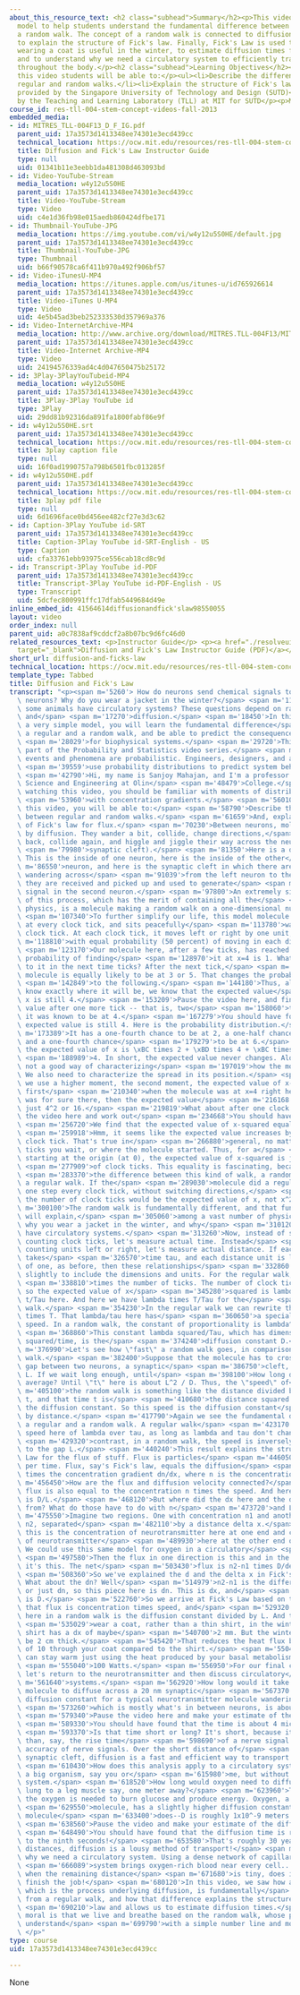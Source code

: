```yaml
---
about_this_resource_text: <h2 class="subhead">Summary</h2><p>This video uses a simple
  model to help students understand the fundamental difference between a regular and
  a random walk. The concept of a random walk is connected to diffusion and is used
  to explain the structure of Fick's law. Finally, Fick's Law is used to explain why
  wearing a coat is useful in the winter, to estimate diffusion times for biomolecules,
  and to understand why we need a circulatory system to efficiently transport oxygen
  throughout the body.</p><h2 class="subhead">Learning Objectives</h2><p>After watching
  this video students will be able to:</p><ul><li>Describe the difference between
  regular and random walks.</li><li>Explain the structure of Fick's law.</li></ul><p>Funding
  provided by the Singapore University of Technology and Design (SUTD)</p><p>Developed
  by the Teaching and Learning Laboratory (TLL) at MIT for SUTD</p><p>MIT &copy; 2012</p>
course_id: res-tll-004-stem-concept-videos-fall-2013
embedded_media:
- id: MITRES_TLL-004F13_D_F_IG.pdf
  parent_uid: 17a3573d1413348ee74301e3ecd439cc
  technical_location: https://ocw.mit.edu/resources/res-tll-004-stem-concept-videos-fall-2013/videos/probability-and-statistics/diffusion-and-ficks-law/MITRES_TLL-004F13_D_F_IG.pdf
  title: Diffusion and Fick's Law Instructor Guide
  type: null
  uid: 01341b11e3eebb1da481308d463093bd
- id: Video-YouTube-Stream
  media_location: w4y12u5S0HE
  parent_uid: 17a3573d1413348ee74301e3ecd439cc
  title: Video-YouTube-Stream
  type: Video
  uid: c4e1d36fb98e015aedb860424dfbe171
- id: Thumbnail-YouTube-JPG
  media_location: https://img.youtube.com/vi/w4y12u5S0HE/default.jpg
  parent_uid: 17a3573d1413348ee74301e3ecd439cc
  title: Thumbnail-YouTube-JPG
  type: Thumbnail
  uid: b66f90578ca6f411b970a492f906bf57
- id: Video-iTunesU-MP4
  media_location: https://itunes.apple.com/us/itunes-u/id765926614
  parent_uid: 17a3573d1413348ee74301e3ecd439cc
  title: Video-iTunes U-MP4
  type: Video
  uid: 4e5b45ad3beb252333530d357969a376
- id: Video-InternetArchive-MP4
  media_location: http://www.archive.org/download/MITRES.TLL-004F13/MITRES_TLL-004F13_diffusion_300k.mp4
  parent_uid: 17a3573d1413348ee74301e3ecd439cc
  title: Video-Internet Archive-MP4
  type: Video
  uid: 24194576339ad4c4d047650475b25172
- id: 3Play-3PlayYouTubeid-MP4
  media_location: w4y12u5S0HE
  parent_uid: 17a3573d1413348ee74301e3ecd439cc
  title: 3Play-3Play YouTube id
  type: 3Play
  uid: 29dd81b92316da891fa1800fabf86e9f
- id: w4y12u5S0HE.srt
  parent_uid: 17a3573d1413348ee74301e3ecd439cc
  technical_location: https://ocw.mit.edu/resources/res-tll-004-stem-concept-videos-fall-2013/videos/probability-and-statistics/diffusion-and-ficks-law/w4y12u5S0HE.srt
  title: 3play caption file
  type: null
  uid: 16f0ad1990757a798b6501fbc013285f
- id: w4y12u5S0HE.pdf
  parent_uid: 17a3573d1413348ee74301e3ecd439cc
  technical_location: https://ocw.mit.edu/resources/res-tll-004-stem-concept-videos-fall-2013/videos/probability-and-statistics/diffusion-and-ficks-law/w4y12u5S0HE.pdf
  title: 3play pdf file
  type: null
  uid: 6d1696face0bd456ee482cf27e3d3c62
- id: Caption-3Play YouTube id-SRT
  parent_uid: 17a3573d1413348ee74301e3ecd439cc
  title: Caption-3Play YouTube id-SRT-English - US
  type: Caption
  uid: cfa33761ebb93975ce556cab18cd8c9d
- id: Transcript-3Play YouTube id-PDF
  parent_uid: 17a3573d1413348ee74301e3ecd439cc
  title: Transcript-3Play YouTube id-PDF-English - US
  type: Transcript
  uid: 5dcfec800991ffc17dfab5449684d49e
inline_embed_id: 41564614diffusionandfick'slaw98550055
layout: video
order_index: null
parent_uid: a0c7838af9cddcf2a8b07bc9d6fc46d0
related_resources_text: <p>Instructor Guide</p> <p><a href="./resolveuid/01341b11e3eebb1da481308d463093bd"
  target="_blank">Diffusion and Fick's Law Instructor Guide (PDF)</a></p>
short_url: diffusion-and-ficks-law
technical_location: https://ocw.mit.edu/resources/res-tll-004-stem-concept-videos-fall-2013/videos/probability-and-statistics/diffusion-and-ficks-law
template_type: Tabbed
title: Diffusion and Fick's Law
transcript: "<p><span m='5260'> How do neurons send chemical signals to neighboring\
  \ neurons? Why do you wear a jacket in the winter?</span> <span m='11580'>Why do\
  \ some animals have circulatory systems? These questions depend on random walks\
  \ and</span> <span m='17270'>diffusion.</span> <span m='18450'>In this video, using\
  \ a very simple model, you will learn the fundamental difference</span> <span m='22880'>between\
  \ a regular and a random walk, and be able to predict the consequences of that difference</span>\
  \ <span m='28029'>for biophysical systems.</span> <span m='29720'>This video is\
  \ part of the Probability and Statistics video series.</span> <span m='34120'>Many\
  \ events and phenomena are probabilistic. Engineers, designers, and architects often</span>\
  \ <span m='39559'>use probability distributions to predict system behavior.</span>\
  \ <span m='42790'>Hi, my name is Sanjoy Mahajan, and I'm a professor of Applied\
  \ Science and Engineering at Olin</span> <span m='48479'>College.</span> <span m='49690'>Before\
  \ watching this video, you should be familiar with moments of distributions and</span>\
  \ <span m='53960'>with concentration gradients.</span> <span m='56010'>After watching\
  \ this video, you will be able to:</span> <span m='58790'>Describe the difference\
  \ between regular and random walks.</span> <span m='61659'>And, explain the structure\
  \ of Fick's law for flux.</span> <span m='70230'>Between neurons, molecules travel\
  \ by diffusion. They wander a bit, collide, change directions,</span> <span m='75650'>wander\
  \ back, collide again, and higgle and jiggle their way across the neural gap (the</span>\
  \ <span m='79980'>synaptic cleft).</span> <span m='81350'>Here is a diagram of it.\
  \ This is the inside of one neuron, here is the inside of the other</span> <span\
  \ m='86550'>neuron, and here is the synaptic cleft in which there are molecules\
  \ wandering across</span> <span m='91039'>from the left neuron to the right where\
  \ they are received and picked up and used to generate</span> <span m='95300'>a\
  \ signal in the second neuron.</span> <span m='97800'>An extremely simple model\
  \ of this process, which has the merit of containing all the</span> <span m='102080'>essential\
  \ physics, is a molecule making a random walk on a one-dimensional number line:</span>\
  \ <span m='107340'>To further simplify our life, this model molecule moves only\
  \ at every clock tick, and sits peacefully</span> <span m='113780'>waiting for the\
  \ clock tick. At each clock tick, it moves left or right by one unit,</span> <span\
  \ m='118810'>with equal probability (50 percent) of moving in each direction.</span>\
  \ <span m='123170'>Our molecule here, after a few ticks, has reached x=4. So the\
  \ probability of finding</span> <span m='128970'>it at x=4 is 1. What will happen\
  \ to it in the next time ticks? After the next tick,</span> <span m='137060'>the\
  \ molecule is equally likely to be at 3 or 5. That changes the probability distribution</span>\
  \ <span m='142849'>to the following.</span> <span m='144180'>Thus, although we don't\
  \ know exactly where it will be, we know that the expected value</span> <span m='149019'>of\
  \ x is still 4.</span> <span m='153209'>Pause the video here, and find the expected\
  \ value after one more tick -- that is, two</span> <span m='158060'>ticks after\
  \ it was known to be at 4.</span> <span m='167279'>You should have found that the\
  \ expected value is still 4. Here is the probability distribution.</span> <span\
  \ m='173389'>It has a one-fourth chance to be at 2, a one-half chance to be at 4,\
  \ and a one-fourth chance</span> <span m='179279'>to be at 6.</span> <span m='180519'>Thus,\
  \ the expected value of x is \xBC times 2 + \xBD times 4 + \xBC times 6, which equals</span>\
  \ <span m='188989'>4. In short, the expected value never changes. Alone, it is thus\
  \ not a good way of characterizing</span> <span m='197019'>how the molecule wanders.\
  \ We also need to characterize the spread in its position.</span> <span m='202730'>Thus,\
  \ we use a higher moment, the second moment, the expected value of x-squared. At\
  \ first</span> <span m='210340'>when the molecule was at x=4 right here, and it\
  \ was for sure there, then the expected value</span> <span m='216168'>of x^2 was\
  \ just 4^2 or 16.</span> <span m='219819'>What about after one clock tick? Pause\
  \ the video here and work out</span> <span m='234668'>You should have found that</span>\
  \ <span m='256720'>We find that the expected value of x-squared equals 18.</span>\
  \ <span m='259918'>Hmm, it seems like the expected value increases by 1 with every\
  \ clock tick. That's true in</span> <span m='266880'>general, no matter how many\
  \ ticks you wait, or where the molecule started. Thus, for a</span> <span m='272950'>molecule\
  \ starting at the origin (at 0), the expected value of x-squared is just the number</span>\
  \ <span m='277909'>of clock ticks. This equality is fascinating, because it contains</span>\
  \ <span m='283370'>the difference between this kind of walk, a random walk, and\
  \ a regular walk. If the</span> <span m='289030'>molecule did a regular walk, moving\
  \ one step every clock tick, without switching directions,</span> <span m='294250'>then\
  \ the number of clock ticks would be the expected value of x, not x^2.</span> <span\
  \ m='300100'>The random walk is fundamentally different, and that fundamental difference\
  \ will explain,</span> <span m='305060'>among a vast number of physical phenomena,\
  \ why you wear a jacket in the winter, and why</span> <span m='310120'>some animals\
  \ have circulatory systems.</span> <span m='313260'>Now, instead of speaking of\
  \ counting clock ticks, let's measure actual time. Instead</span> <span m='319420'>of\
  \ counting units left or right, let's measure actual distance. If each clock tick\
  \ takes</span> <span m='326570'>time tau, and each distance unit is lambda, instead\
  \ of one, as before, then these relationships</span> <span m='332860'>here change\
  \ slightly to include the dimensions and units. For the regular walk, x is lambda</span>\
  \ <span m='338810'>times the number of ticks. The number of clock ticks is t/tau,\
  \ so the expected value of x</span> <span m='345280'>squared is lambda squared times\
  \ t/Tau here. And here we have lambda times T/Tau for the</span> <span m='351900'>regular\
  \ walk.</span> <span m='354230'>In the regular walk we can rewrite that as Lambda/Tau\
  \ times T. That lambda/tau here has</span> <span m='360650'>a special name: the\
  \ speed. In a random walk, the constant of proportionality is lambda^2/tau.</span>\
  \ <span m='368860'>This constant lambda squared/Tau, which has dimensions of length\
  \ squared/time, is the</span> <span m='374240'>diffusion constant D.</span> <span\
  \ m='376990'>Let's see how \"fast\" a random walk goes, in comparison with a regular\
  \ walk.</span> <span m='382400'>Suppose that the molecule has to cross the narrow\
  \ gap between two neurons, a synaptic</span> <span m='386750'>cleft, which has width\
  \ L. If we wait long enough, until</span> <span m='398100'>How long do we wait on\
  \ average? Until \"t\" here is about L^2 / D. Thus, the \"speed\" of</span> <span\
  \ m='405100'>the random walk is something like the distance divided by this time\
  \ t, and that time t is</span> <span m='410680'>the distance squared divided by\
  \ the diffusion constant. So this speed is the diffusion constant</span> <span m='415659'>divided\
  \ by distance.</span> <span m='417790'>Again we see the fundamental difference between\
  \ a regular and a random walk. A regular walk</span> <span m='423170'>has a constant\
  \ speed here of lambda over tau, as long as lambda and tau don't change. In</span>\
  \ <span m='429320'>contrast, in a random walk, the speed is inversely proportional\
  \ to the gap L.</span> <span m='440240'>This result explains the structure of Fick's\
  \ Law for the flux of stuff. Flux is particles</span> <span m='446050'>per area\
  \ per time. Flux, say's Fick's law, equals the diffusion</span> <span m='450640'>constant\
  \ times the concentration gradient dn/dx, where n is the concentration.</span> <span\
  \ m='456450'>How are the flux and diffusion velocity connected?</span> <span m='460150'>Well\
  \ flux is also equal to the concentration n times the speed. And here the speed\
  \ is D/L.</span> <span m='468120'>But where did the dx here and the dn here come\
  \ from? What do those have to do with n</span> <span m='473720'>and L?</span> <span\
  \ m='475550'>Imagine two regions. One with concentration n1 and another with concentration\
  \ n2, separated</span> <span m='482110'>by a distance delta x.</span> <span m='484480'>So\
  \ this is the concentration of neurotransmitter here at one end and concentration\
  \ of neurotransmitter</span> <span m='489930'>here at the other end of say, a gap.\
  \ We could use this same model for oxygen in a circulatory</span> <span m='495870'>system.</span>\
  \ <span m='497580'>Then the flux in one direction is this and in the reverse direction,\
  \ it's this. The net</span> <span m='503430'>flux is n2-n1 times D/delta x.</span>\
  \ <span m='508360'>So we've explained the d and the delta x in Fick's law over here.\
  \ What about the dn? Well</span> <span m='514979'>n2-n1 is the difference in n,\
  \ or just dn, so this piece here is dn. This is dx, and</span> <span m='522110'>this\
  \ is D.</span> <span m='522760'>So we arrive at Fick's Law based on the realization\
  \ that flux is concentration times speed, and</span> <span m='529320'>the speed\
  \ here in a random walk is the diffusion constant divided by L. And that's why you</span>\
  \ <span m='535029'>wear a coat, rather than a thin shirt, in the winter. The thin\
  \ shirt has a dx of maybe</span> <span m='540700'>2 mm. But the winter coat may\
  \ be 2 cm thick.</span> <span m='545420'>That reduces the heat flux by a factor\
  \ of 10 through your coat compared to the shirt.</span> <span m='550450'>And you\
  \ can stay warm just using the heat produced by your basal metabolism -- about</span>\
  \ <span m='555040'>100 Watts.</span> <span m='556950'>For our final calculations,\
  \ let's return to the neurotransmitter and then discuss circulatory</span> <span\
  \ m='561640'>systems.</span> <span m='562920'>How long would it take a neurotransmitter\
  \ molecule to diffuse across a 20 nm synaptic</span> <span m='567370'>cleft? The\
  \ diffusion constant for a typical neurotransmitter molecule wandering in water,</span>\
  \ <span m='573260'>which is mostly what's in between neurons, is about 10^-10 m^2/s.</span>\
  \ <span m='579340'>Pause the video here and make your estimate of the time.</span>\
  \ <span m='589330'>You should have found that the time is about 4 microseconds.</span>\
  \ <span m='593370'>Is that time short or long? It's short, because it's much smaller\
  \ than, say, the rise time</span> <span m='598690'>of a nerve signal or the timing\
  \ accuracy of nerve signals. Over the short distance of</span> <span m='604260'>the\
  \ synaptic cleft, diffusion is a fast and efficient way to transport molecules.</span>\
  \ <span m='610430'>How does this analysis apply to a circulatory system? Imagine\
  \ a big organism, say you or</span> <span m='615980'>me, but without a circulatory\
  \ system.</span> <span m='618520'>How long would oxygen need to diffuse from the\
  \ lung to a leg muscle say, one meter away?</span> <span m='623960'>That's where\
  \ the oxygen is needed to burn glucose and produce energy. Oxygen, a small</span>\
  \ <span m='629550'>molecule, has a slightly higher diffusion constant than a neurotransmitter\
  \ molecule</span> <span m='633400'>does--D is roughly 1x10^-9 meters squared/sec.</span>\
  \ <span m='638560'>Pause the video and make your estimate of the diffusion time.</span>\
  \ <span m='648490'>You should have found that the diffusion time is roughly...10\
  \ to the ninth seconds!</span> <span m='653580'>That's roughly 30 years! Over long\
  \ distances, diffusion is a lousy method of transport!</span> <span m='660670'>That's\
  \ why we need a circulatory system. Using a dense network of capillaries, the circulatory</span>\
  \ <span m='666089'>system brings oxygen-rich blood near every cell...and only then,\
  \ when the remaining distance</span> <span m='671680'>is tiny, does it let diffusion\
  \ finish the job!</span> <span m='680120'>In this video, we saw how a random walk,\
  \ which is the process underlying diffusion, is fundamentally</span> <span m='685720'>different\
  \ from a regular walk, and how that difference explains the structure of Fick's</span>\
  \ <span m='690210'>law and allows us to estimate diffusion times.</span> <span m='694120'>The\
  \ moral is that we live and breathe based on the random walk, whose physics we can\
  \ understand</span> <span m='699790'>with a simple number line and moments of distributions.</span>\
  \ </p>"
type: course
uid: 17a3573d1413348ee74301e3ecd439cc

---
```

None